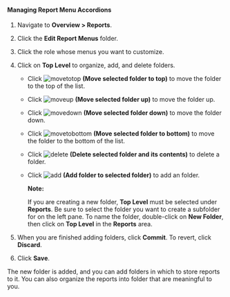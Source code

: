 #### Managing Report Menu Accordions

1.  Navigate to **Overview > Reports**.

2.  Click the **Edit Report Menus** folder.

3.  Click the role whose menus you want to customize.

4.  Click on **Top Level** to organize, add, and delete folders.

      - Click ![movetotop](../images/movetotop.png) **(Move selected
        folder to top)** to move the folder to the top of the list.

      - Click ![moveup](../images/moveup.png) **(Move selected folder
        up)** to move the folder up.

      - Click ![movedown](../images/movedown.png) **(Move selected folder
        down)** to move the folder down.

      - Click ![movetobottom](../images/movetobottom.png) **(Move selected
        folder to bottom)** to move the folder to the bottom of the
        list.

      - Click ![delete](../images/delete.png) **(Delete selected folder
        and its contents)** to delete a folder.

      - Click ![add](../images/add.png) **(Add folder to selected
        folder)** to add an folder.

        **Note:**

        If you are creating a new folder, **Top Level** must be selected
        under **Reports**. Be sure to select the folder you want to
        create a subfolder for on the left pane. To name the folder,
        double-click on **New Folder**, then click on **Top Level** in
        the **Reports** area.

5.  When you are finished adding folders, click **Commit**. To revert, click **Discard**.

6.  Click **Save**.

The new folder is added, and you can add folders in which to store reports to it. You can also organize the reports into folder that are meaningful to you.
